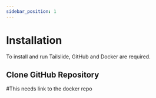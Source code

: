 ```yaml
---
sidebar_position: 1
---
```


# Installation

To install and run Tailslide, GitHub and Docker are required.

## Clone GitHub Repository

#This needs link to the docker repo

